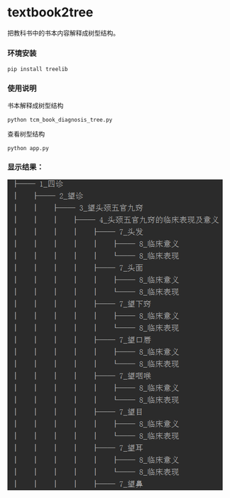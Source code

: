# textbook2tree
把教科书中的书本内容解释成树型结构。
### 环境安装
```
pip install treelib
```
### 使用说明
书本解释成树型结构
```angular2html
python tcm_book_diagnosis_tree.py
```
查看树型结构
```angular2html
python app.py
```
### 显示结果：
![Image text](img/1213.jpg)

